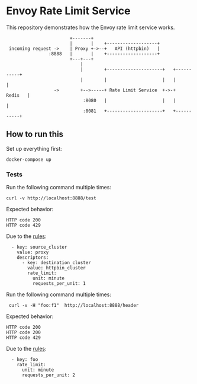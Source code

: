 # Envoy Rate Limit Service

This repository demonstrates how the Envoy rate limit service works.

```
                        +-------+                                           
                        |       |    +-------------------+                  
 incoming request ->    | Proxy +->--+   API (httpbin)   |                  
                :8888   |       |    +-------------------+                  
                        +---+---+                                           
                            |                                              
                            |        +---------------------+   +-----------+
                            |        |                     |   |           |
                  ->        +-->-----+ Rate Limit Service  +->-+   Redis   |
                             :8080   |                     |   |           |
                             :8081   +---------------------+   +-----------+
```

## How to run this 

Set up everything first: 
```
docker-compose up
```

### Tests

Run the following command multiple times:
```
curl -v http://localhost:8888/test
```
Expected behavior:
```
HTTP code 200
HTTP code 429 
```

Due to the [rules](./ratelimit/rules.yaml#L13-L27):

```
  - key: source_cluster
    value: proxy
    descriptors:
      - key: destination_cluster
        value: httpbin_cluster
        rate_limit:
          unit: minute
          requests_per_unit: 1

```

Run the following command multiple times:

```
 curl -v -H "foo:f1"  http://localhost:8888/header
```

Expected behavior:
```
HTTP code 200
HTTP code 200
HTTP code 429 
```

Due to the [rules](./ratelimit/rules.yaml#L41-L44):
```
  - key: foo
    rate_limit:
      unit: minute
      requests_per_unit: 2
```